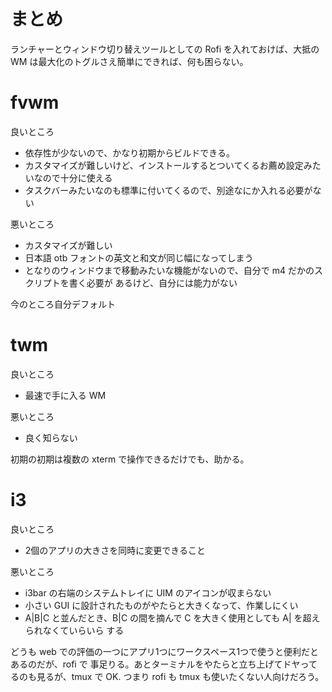 # まとめ

ランチャーとウィンドウ切り替えツールとしての Rofi を入れておけば、大抵の WM は最大化のトグルさえ簡単にできれば、何も困らない。

# fvwm

良いところ

* 依存性が少ないので、かなり初期からビルドできる。
* カスタマイズが難しいけど、インストールするとついてくるお薦め設定みたいなので十分に使える
* タスクバーみたいなのも標準に付いてくるので、別途なにか入れる必要がない

悪いところ

* カスタマイズが難しい
* 日本語 otb フォントの英文と和文が同じ幅になってしまう
* となりのウィンドウまで移動みたいな機能がないので、自分で m4 だかのスクリプトを書く必要が
  あるけど、自分には能力がない

今のところ自分デフォルト

# twm

良いところ

* 最速で手に入る WM

悪いところ

* 良く知らない

初期の初期は複数の xterm で操作できるだけでも、助かる。

# i3

良いところ

* 2個のアプリの大きさを同時に変更できること

悪いところ

* i3bar の右端のシステムトレイに UIM のアイコンが収まらない
* 小さい GUI に設計されたものがやたらと大きくなって、作業しにくい
* A|B|C と並んだとき、B|C の間を摘んで C を大きく使用としても A| を超えられなくていらいら
  する

どうも web での評価の一つにアプリ1つにワークスペース1つで使うと便利だとあるのだが、rofi で
事足りる。あとターミナルをやたらと立ち上げてドヤってるのも見るが、tmux で OK. つまり rofi
も tmux も使いたくない人向けだろう。

